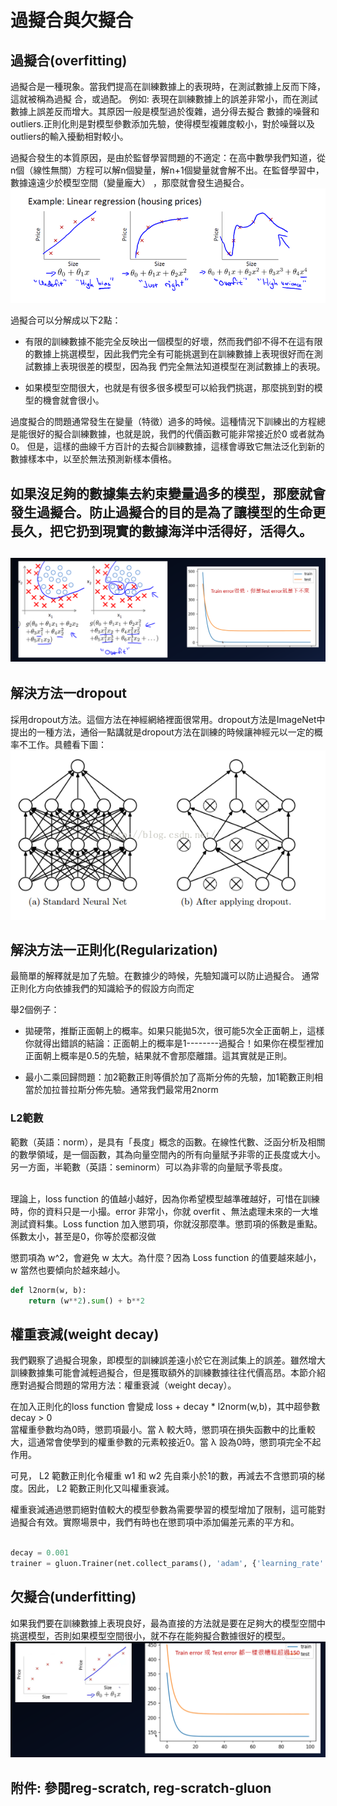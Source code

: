 # 過擬合與欠擬合

## 過擬合(overfitting)
過擬合是一種現象。當我們提高在訓練數據上的表現時，在測試數據上反而下降，這就被稱為過擬
合，或過配。
例如:
表現在訓練數據上的誤差非常小，而在測試數據上誤差反而增大。其原因一般是模型過於復雜，過分得去擬合
數據的噪聲和outliers.正則化則是對模型參數添加先驗，使得模型複雜度較小，對於噪聲以及outliers的輸入擾動相對較小。

過擬合發生的本質原因，是由於監督學習問題的不適定：在高中數學我們知道，從n個（線性無關）方程可以解n個變量，解n+1個變量就會解不出。在監督學習中，數據遠遠少於模型空間（變量龐大）
，那麼就會發生過擬合。
![image](https://github.com/rockuass1235/deep-learning/blob/master/images/overfit.png)

過擬合可以分解成以下2點：
* 有限的訓練數據不能完全反映出一個模型的好壞，然而我們卻不得不在這有限的數據上挑選模型，因此我們完全有可能挑選到在訓練數據上表現很好而在測試數據上表現很差的模型，因為我
們完全無法知道模型在測試數據上的表現。

* 如果模型空間很大，也就是有很多很多模型可以給我們挑選，那麼挑到對的模型的機會就會很小。

過度擬合的問題通常發生在變量（特徵）過多的時候。這種情況下訓練出的方程總是能很好的擬合訓練數據，也就是說，我們的代價函數可能非常接近於0 或者就為0。
但是，這樣的曲線千方百計的去擬合訓練數據，這樣會導致它無法泛化到新的數據樣本中，以至於無法預測新樣本價格。

## **如果沒足夠的數據集去約束變量過多的模型，那麼就會發生過擬合。防止過擬合的目的是為了讓模型的生命更長久，把它扔到現實的數據海洋中活得好，活得久。**
![image](https://github.com/rockuass1235/deep-learning/blob/master/images/overfit2.png)
---

## 解決方法一dropout
採用dropout方法。這個方法在神經網絡裡面很常用。dropout方法是ImageNet中提出的一種方法，通俗一點講就是dropout方法在訓練的時候讓神經元以一定的概率不工作。具體看下圖：
![image](https://github.com/rockuass1235/deep-learning/blob/master/images/dropout.png)


## 解決方法一正則化(Regularization)
最簡單的解釋就是加了先驗。在數據少的時候，先驗知識可以防止過擬合。
通常正則化方向依據我們的知識給予的假設方向而定

舉2個例子：
* 拋硬幣，推斷正面朝上的概率。如果只能拋5次，很可能5次全正面朝上，這樣你就得出錯誤的結論：正面朝上的概率是1--------過擬合！如果你在模型裡加正面朝上概率是0.5的先驗，結果就不會那麼離譜。這其實就是正則。

 * 最小二乘回歸問題：加2範數正則等價於加了高斯分佈的先驗，加1範數正則相當於加拉普拉斯分佈先驗。通常我們最常用2norm
### L2範數
範數（英語：norm），是具有「長度」概念的函數。在線性代數、泛函分析及相關的數學領域，是一個函數，其為向量空間內的所有向量賦予非零的正長度或大小。另一方面，半範數（英語：seminorm）可以為非零的向量賦予零長度。<br>
<br>


理論上，loss function 的值越小越好，因為你希望模型越準確越好，可惜在訓練時，你的資料只是一小撮。error 非常小，你就 overfit 、無法處理未來的一大堆測試資料集。Loss function 加入懲罰項，你就沒那麼準。懲罰項的係數是重點。係數太小，甚至是0，你等於麼都沒做

懲罰項為 w^2，會避免 w 太大。為什麼？因為 Loss function 的值要越來越小，w 當然也要傾向於越來越小。

```Python
def l2norm(w, b):
    return (w**2).sum() + b**2

```

## 權重衰減(weight decay)

我們觀察了過擬合現象，即模型的訓練誤差遠小於它在測試集上的誤差。雖然增大訓練數據集可能會減輕過擬合，但是獲取額外的訓練數據往往代價高昂。本節介紹應對過擬合問題的常用方法：權重衰減（weight decay）。

在加入正則化的loss function 會變成 loss + decay * l2norm(w,b)，其中超參數 decay > 0<br>
當權重參數均為0時，懲罰項最小。當 λ 較大時，懲罰項在損失函數中的比重較大，這通常會使學到的權重參數的元素較接近0。當 λ 設為0時，懲罰項完全不起作用。

可見， L2 範數正則化令權重 w1 和 w2 先自乘小於1的數，再減去不含懲罰項的梯度。因此， L2 範數正則化又叫權重衰減。

權重衰減通過懲罰絕對值較大的模型參數為需要學習的模型增加了限制，這可能對過擬合有效。實際場景中，我們有時也在懲罰項中添加偏差元素的平方和。

```Python

decay = 0.001
trainer = gluon.Trainer(net.collect_params(), 'adam', {'learning_rate': lr, 'wd': decay})

```




## 欠擬合(underfitting)

如果我們要在訓練數據上表現良好，最為直接的方法就是要在足夠大的模型空間中挑選模型，否則如果模型空間很小，就不存在能夠擬合數據很好的模型。
![image](https://github.com/rockuass1235/deep-learning/blob/master/images/underfit.png)


## 附件: 參閱reg-scratch, reg-scratch-gluon
